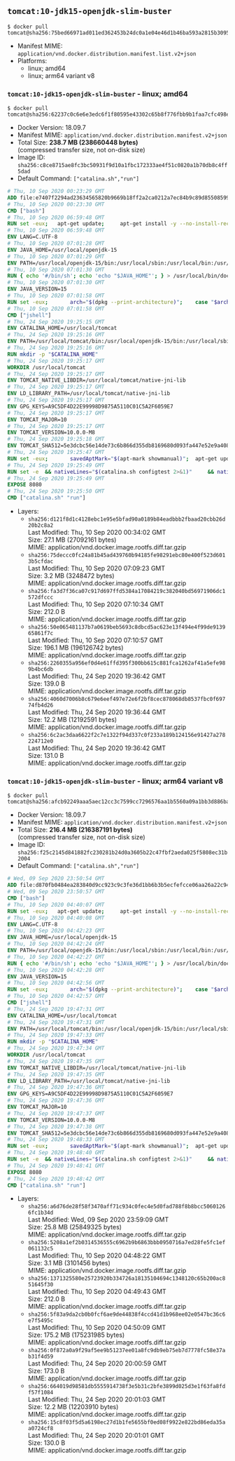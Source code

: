 ## `tomcat:10-jdk15-openjdk-slim-buster`

```console
$ docker pull tomcat@sha256:75bed66971ad011ed362453b24dc0a1e04e46d1b46ba593a2815b3095d886563
```

-	Manifest MIME: `application/vnd.docker.distribution.manifest.list.v2+json`
-	Platforms:
	-	linux; amd64
	-	linux; arm64 variant v8

### `tomcat:10-jdk15-openjdk-slim-buster` - linux; amd64

```console
$ docker pull tomcat@sha256:62237c0c6e6e3edc6f1f80595e43302c65b8f776fbb9b1faa7cfc498e7a6c357
```

-	Docker Version: 18.09.7
-	Manifest MIME: `application/vnd.docker.distribution.manifest.v2+json`
-	Total Size: **238.7 MB (238660448 bytes)**  
	(compressed transfer size, not on-disk size)
-	Image ID: `sha256:c8ce8715ae8fc3bc50931f9d10a1fbc172333ae4f51c0820a1b70db8c4ff5dad`
-	Default Command: `["catalina.sh","run"]`

```dockerfile
# Thu, 10 Sep 2020 00:23:29 GMT
ADD file:e7407f2294ad23634565820b9669b18ff2a2ca0212a7ec84b9c89d8550859954 in / 
# Thu, 10 Sep 2020 00:23:30 GMT
CMD ["bash"]
# Thu, 10 Sep 2020 06:59:48 GMT
RUN set -eux; 	apt-get update; 	apt-get install -y --no-install-recommends 		ca-certificates p11-kit 	; 	rm -rf /var/lib/apt/lists/*
# Thu, 10 Sep 2020 06:59:48 GMT
ENV LANG=C.UTF-8
# Thu, 10 Sep 2020 07:01:28 GMT
ENV JAVA_HOME=/usr/local/openjdk-15
# Thu, 10 Sep 2020 07:01:29 GMT
ENV PATH=/usr/local/openjdk-15/bin:/usr/local/sbin:/usr/local/bin:/usr/sbin:/usr/bin:/sbin:/bin
# Thu, 10 Sep 2020 07:01:30 GMT
RUN { echo '#/bin/sh'; echo 'echo "$JAVA_HOME"'; } > /usr/local/bin/docker-java-home && chmod +x /usr/local/bin/docker-java-home && [ "$JAVA_HOME" = "$(docker-java-home)" ]
# Thu, 10 Sep 2020 07:01:30 GMT
ENV JAVA_VERSION=15
# Thu, 10 Sep 2020 07:01:58 GMT
RUN set -eux; 		arch="$(dpkg --print-architecture)"; 	case "$arch" in 		arm64 | aarch64) 			downloadUrl=https://download.java.net/java/GA/jdk15/779bf45e88a44cbd9ea6621d33e33db1/36/GPL/openjdk-15_linux-aarch64_bin.tar.gz; 			downloadSha256=01e7e07dd8a67a65b32fdcaff75ba3f21cd9cfc749287e7c9b1c6037f96a3537; 			;; 		amd64 | i386:x86-64) 			downloadUrl=https://download.java.net/java/GA/jdk15/779bf45e88a44cbd9ea6621d33e33db1/36/GPL/openjdk-15_linux-x64_bin.tar.gz; 			downloadSha256=bb67cadee687d7b486583d03c9850342afea4593be4f436044d785fba9508fb7; 			;; 		*) echo >&2 "error: unsupported architecture: '$arch'"; exit 1 ;; 	esac; 		savedAptMark="$(apt-mark showmanual)"; 	apt-get update; 	apt-get install -y --no-install-recommends 		wget 	; 	rm -rf /var/lib/apt/lists/*; 		wget -O openjdk.tgz "$downloadUrl" --progress=dot:giga; 	echo "$downloadSha256 *openjdk.tgz" | sha256sum --strict --check -; 		mkdir -p "$JAVA_HOME"; 	tar --extract 		--file openjdk.tgz 		--directory "$JAVA_HOME" 		--strip-components 1 		--no-same-owner 	; 	rm openjdk.tgz; 		apt-mark auto '.*' > /dev/null; 	[ -z "$savedAptMark" ] || apt-mark manual $savedAptMark > /dev/null; 	apt-get purge -y --auto-remove -o APT::AutoRemove::RecommendsImportant=false; 		{ 		echo '#!/usr/bin/env bash'; 		echo 'set -Eeuo pipefail'; 		echo 'if ! [ -d "$JAVA_HOME" ]; then echo >&2 "error: missing JAVA_HOME environment variable"; exit 1; fi'; 		echo 'cacertsFile=; for f in "$JAVA_HOME/lib/security/cacerts" "$JAVA_HOME/jre/lib/security/cacerts"; do if [ -e "$f" ]; then cacertsFile="$f"; break; fi; done'; 		echo 'if [ -z "$cacertsFile" ] || ! [ -f "$cacertsFile" ]; then echo >&2 "error: failed to find cacerts file in $JAVA_HOME"; exit 1; fi'; 		echo 'trust extract --overwrite --format=java-cacerts --filter=ca-anchors --purpose=server-auth "$cacertsFile"'; 	} > /etc/ca-certificates/update.d/docker-openjdk; 	chmod +x /etc/ca-certificates/update.d/docker-openjdk; 	/etc/ca-certificates/update.d/docker-openjdk; 		find "$JAVA_HOME/lib" -name '*.so' -exec dirname '{}' ';' | sort -u > /etc/ld.so.conf.d/docker-openjdk.conf; 	ldconfig; 		java -Xshare:dump; 		fileEncoding="$(echo 'System.out.println(System.getProperty("file.encoding"))' | jshell -s -)"; [ "$fileEncoding" = 'UTF-8' ]; rm -rf ~/.java; 	javac --version; 	java --version
# Thu, 10 Sep 2020 07:01:58 GMT
CMD ["jshell"]
# Thu, 24 Sep 2020 19:25:15 GMT
ENV CATALINA_HOME=/usr/local/tomcat
# Thu, 24 Sep 2020 19:25:16 GMT
ENV PATH=/usr/local/tomcat/bin:/usr/local/openjdk-15/bin:/usr/local/sbin:/usr/local/bin:/usr/sbin:/usr/bin:/sbin:/bin
# Thu, 24 Sep 2020 19:25:16 GMT
RUN mkdir -p "$CATALINA_HOME"
# Thu, 24 Sep 2020 19:25:17 GMT
WORKDIR /usr/local/tomcat
# Thu, 24 Sep 2020 19:25:17 GMT
ENV TOMCAT_NATIVE_LIBDIR=/usr/local/tomcat/native-jni-lib
# Thu, 24 Sep 2020 19:25:17 GMT
ENV LD_LIBRARY_PATH=/usr/local/tomcat/native-jni-lib
# Thu, 24 Sep 2020 19:25:17 GMT
ENV GPG_KEYS=A9C5DF4D22E99998D9875A5110C01C5A2F6059E7
# Thu, 24 Sep 2020 19:25:17 GMT
ENV TOMCAT_MAJOR=10
# Thu, 24 Sep 2020 19:25:17 GMT
ENV TOMCAT_VERSION=10.0.0-M8
# Thu, 24 Sep 2020 19:25:18 GMT
ENV TOMCAT_SHA512=5e3dcbc56e14de73c6b866d355db8169680d093fa447e52e9a4082cc7ca363a385ac2a37a1acdc66c1945a21effe440aa06edd8a572ac6096cbe5e22ea356de4
# Thu, 24 Sep 2020 19:25:47 GMT
RUN set -eux; 		savedAptMark="$(apt-mark showmanual)"; 	apt-get update; 	apt-get install -y --no-install-recommends 		gnupg dirmngr 		wget ca-certificates 	; 		ddist() { 		local f="$1"; shift; 		local distFile="$1"; shift; 		local mvnFile="${1:-}"; 		local success=; 		local distUrl=; 		for distUrl in 			"https://www.apache.org/dyn/closer.cgi?action=download&filename=$distFile" 			"https://www-us.apache.org/dist/$distFile" 			"https://www.apache.org/dist/$distFile" 			"https://archive.apache.org/dist/$distFile" 			${mvnFile:+"https://repo1.maven.org/maven2/org/apache/tomcat/tomcat/$mvnFile"} 		; do 			if wget -O "$f" "$distUrl" && [ -s "$f" ]; then 				success=1; 				break; 			fi; 		done; 		[ -n "$success" ]; 	}; 		ddist 'tomcat.tar.gz' "tomcat/tomcat-$TOMCAT_MAJOR/v$TOMCAT_VERSION/bin/apache-tomcat-$TOMCAT_VERSION.tar.gz" "$TOMCAT_VERSION/tomcat-$TOMCAT_VERSION.tar.gz"; 	echo "$TOMCAT_SHA512 *tomcat.tar.gz" | sha512sum --strict --check -; 	ddist 'tomcat.tar.gz.asc' "tomcat/tomcat-$TOMCAT_MAJOR/v$TOMCAT_VERSION/bin/apache-tomcat-$TOMCAT_VERSION.tar.gz.asc" "$TOMCAT_VERSION/tomcat-$TOMCAT_VERSION.tar.gz.asc"; 	export GNUPGHOME="$(mktemp -d)"; 	for key in $GPG_KEYS; do 		gpg --batch --keyserver ha.pool.sks-keyservers.net --recv-keys "$key"; 	done; 	gpg --batch --verify tomcat.tar.gz.asc tomcat.tar.gz; 	tar -xf tomcat.tar.gz --strip-components=1; 	rm bin/*.bat; 	rm tomcat.tar.gz*; 	command -v gpgconf && gpgconf --kill all || :; 	rm -rf "$GNUPGHOME"; 		mv webapps webapps.dist; 	mkdir webapps; 		nativeBuildDir="$(mktemp -d)"; 	tar -xf bin/tomcat-native.tar.gz -C "$nativeBuildDir" --strip-components=1; 	apt-get install -y --no-install-recommends 		dpkg-dev 		gcc 		libapr1-dev 		libssl-dev 		make 	; 	( 		export CATALINA_HOME="$PWD"; 		cd "$nativeBuildDir/native"; 		gnuArch="$(dpkg-architecture --query DEB_BUILD_GNU_TYPE)"; 		aprConfig="$(command -v apr-1-config)"; 		./configure 			--build="$gnuArch" 			--libdir="$TOMCAT_NATIVE_LIBDIR" 			--prefix="$CATALINA_HOME" 			--with-apr="$aprConfig" 			--with-java-home="$JAVA_HOME" 			--with-ssl=yes; 		make -j "$(nproc)"; 		make install; 	); 	rm -rf "$nativeBuildDir"; 	rm bin/tomcat-native.tar.gz; 		apt-mark auto '.*' > /dev/null; 	[ -z "$savedAptMark" ] || apt-mark manual $savedAptMark > /dev/null; 	find "$TOMCAT_NATIVE_LIBDIR" -type f -executable -exec ldd '{}' ';' 		| awk '/=>/ { print $(NF-1) }' 		| sort -u 		| xargs -r dpkg-query --search 		| cut -d: -f1 		| sort -u 		| xargs -r apt-mark manual 	; 	apt-get purge -y --auto-remove -o APT::AutoRemove::RecommendsImportant=false; 	rm -rf /var/lib/apt/lists/*; 		find ./bin/ -name '*.sh' -exec sed -ri 's|^#!/bin/sh$|#!/usr/bin/env bash|' '{}' +; 		chmod -R +rX .; 	chmod 777 logs temp work
# Thu, 24 Sep 2020 19:25:49 GMT
RUN set -e 	&& nativeLines="$(catalina.sh configtest 2>&1)" 	&& nativeLines="$(echo "$nativeLines" | grep 'Apache Tomcat Native')" 	&& nativeLines="$(echo "$nativeLines" | sort -u)" 	&& if ! echo "$nativeLines" | grep -E 'INFO: Loaded( APR based)? Apache Tomcat Native library' >&2; then 		echo >&2 "$nativeLines"; 		exit 1; 	fi
# Thu, 24 Sep 2020 19:25:49 GMT
EXPOSE 8080
# Thu, 24 Sep 2020 19:25:50 GMT
CMD ["catalina.sh" "run"]
```

-	Layers:
	-	`sha256:d121f8d1c4128ebc1e95e5bfad90a0189b84eadbbb2fbaad20cbb26d20b2c8a2`  
		Last Modified: Thu, 10 Sep 2020 00:34:02 GMT  
		Size: 27.1 MB (27092161 bytes)  
		MIME: application/vnd.docker.image.rootfs.diff.tar.gzip
	-	`sha256:75deccc0fc24a81b45ad439760b94185fe98291ebc80e400f523d6013b5cfdac`  
		Last Modified: Thu, 10 Sep 2020 07:09:23 GMT  
		Size: 3.2 MB (3248472 bytes)  
		MIME: application/vnd.docker.image.rootfs.diff.tar.gzip
	-	`sha256:fa3d7f36ca07c917d697ffd5384a17084219c382040bd56971906dc1572dfccc`  
		Last Modified: Thu, 10 Sep 2020 07:10:34 GMT  
		Size: 212.0 B  
		MIME: application/vnd.docker.image.rootfs.diff.tar.gzip
	-	`sha256:50e065481137b7a0619beb5693c8dbcd5ac623e13f494e4f99de913965861f7c`  
		Last Modified: Thu, 10 Sep 2020 07:10:57 GMT  
		Size: 196.1 MB (196126742 bytes)  
		MIME: application/vnd.docker.image.rootfs.diff.tar.gzip
	-	`sha256:2260355a956ef0d4e61ffd395f300bb615c881fca1262af41a5efe989b4bc6db`  
		Last Modified: Thu, 24 Sep 2020 19:36:42 GMT  
		Size: 139.0 B  
		MIME: application/vnd.docker.image.rootfs.diff.tar.gzip
	-	`sha256:4060d7006b8c679e6eef497e72e6f2bf8cec878068db8537fbc0f69774fb4d26`  
		Last Modified: Thu, 24 Sep 2020 19:36:44 GMT  
		Size: 12.2 MB (12192591 bytes)  
		MIME: application/vnd.docker.image.rootfs.diff.tar.gzip
	-	`sha256:6c2ac3daa6622f2c7e1322f94d337c0f233a189b124156e91427a278224712e0`  
		Last Modified: Thu, 24 Sep 2020 19:36:42 GMT  
		Size: 131.0 B  
		MIME: application/vnd.docker.image.rootfs.diff.tar.gzip

### `tomcat:10-jdk15-openjdk-slim-buster` - linux; arm64 variant v8

```console
$ docker pull tomcat@sha256:afcb92249aaa5aec12cc3c7599cc7296576aa1b5560a09a1bb3d886ba8e2c824
```

-	Docker Version: 18.09.7
-	Manifest MIME: `application/vnd.docker.distribution.manifest.v2+json`
-	Total Size: **216.4 MB (216387191 bytes)**  
	(compressed transfer size, not on-disk size)
-	Image ID: `sha256:f25c2145d841882fc230281b24d0a3605b22c47fbf2aeda025f5808ec31b2004`
-	Default Command: `["catalina.sh","run"]`

```dockerfile
# Wed, 09 Sep 2020 23:50:54 GMT
ADD file:d870fb0484ea283840d9cc923c9c3fe36d1bb6b3b5ecfefcce06aa26a22c9414 in / 
# Wed, 09 Sep 2020 23:50:57 GMT
CMD ["bash"]
# Thu, 10 Sep 2020 04:40:07 GMT
RUN set -eux; 	apt-get update; 	apt-get install -y --no-install-recommends 		ca-certificates p11-kit 	; 	rm -rf /var/lib/apt/lists/*
# Thu, 10 Sep 2020 04:40:08 GMT
ENV LANG=C.UTF-8
# Thu, 10 Sep 2020 04:42:23 GMT
ENV JAVA_HOME=/usr/local/openjdk-15
# Thu, 10 Sep 2020 04:42:24 GMT
ENV PATH=/usr/local/openjdk-15/bin:/usr/local/sbin:/usr/local/bin:/usr/sbin:/usr/bin:/sbin:/bin
# Thu, 10 Sep 2020 04:42:27 GMT
RUN { echo '#/bin/sh'; echo 'echo "$JAVA_HOME"'; } > /usr/local/bin/docker-java-home && chmod +x /usr/local/bin/docker-java-home && [ "$JAVA_HOME" = "$(docker-java-home)" ]
# Thu, 10 Sep 2020 04:42:28 GMT
ENV JAVA_VERSION=15
# Thu, 10 Sep 2020 04:42:56 GMT
RUN set -eux; 		arch="$(dpkg --print-architecture)"; 	case "$arch" in 		arm64 | aarch64) 			downloadUrl=https://download.java.net/java/GA/jdk15/779bf45e88a44cbd9ea6621d33e33db1/36/GPL/openjdk-15_linux-aarch64_bin.tar.gz; 			downloadSha256=01e7e07dd8a67a65b32fdcaff75ba3f21cd9cfc749287e7c9b1c6037f96a3537; 			;; 		amd64 | i386:x86-64) 			downloadUrl=https://download.java.net/java/GA/jdk15/779bf45e88a44cbd9ea6621d33e33db1/36/GPL/openjdk-15_linux-x64_bin.tar.gz; 			downloadSha256=bb67cadee687d7b486583d03c9850342afea4593be4f436044d785fba9508fb7; 			;; 		*) echo >&2 "error: unsupported architecture: '$arch'"; exit 1 ;; 	esac; 		savedAptMark="$(apt-mark showmanual)"; 	apt-get update; 	apt-get install -y --no-install-recommends 		wget 	; 	rm -rf /var/lib/apt/lists/*; 		wget -O openjdk.tgz "$downloadUrl" --progress=dot:giga; 	echo "$downloadSha256 *openjdk.tgz" | sha256sum --strict --check -; 		mkdir -p "$JAVA_HOME"; 	tar --extract 		--file openjdk.tgz 		--directory "$JAVA_HOME" 		--strip-components 1 		--no-same-owner 	; 	rm openjdk.tgz; 		apt-mark auto '.*' > /dev/null; 	[ -z "$savedAptMark" ] || apt-mark manual $savedAptMark > /dev/null; 	apt-get purge -y --auto-remove -o APT::AutoRemove::RecommendsImportant=false; 		{ 		echo '#!/usr/bin/env bash'; 		echo 'set -Eeuo pipefail'; 		echo 'if ! [ -d "$JAVA_HOME" ]; then echo >&2 "error: missing JAVA_HOME environment variable"; exit 1; fi'; 		echo 'cacertsFile=; for f in "$JAVA_HOME/lib/security/cacerts" "$JAVA_HOME/jre/lib/security/cacerts"; do if [ -e "$f" ]; then cacertsFile="$f"; break; fi; done'; 		echo 'if [ -z "$cacertsFile" ] || ! [ -f "$cacertsFile" ]; then echo >&2 "error: failed to find cacerts file in $JAVA_HOME"; exit 1; fi'; 		echo 'trust extract --overwrite --format=java-cacerts --filter=ca-anchors --purpose=server-auth "$cacertsFile"'; 	} > /etc/ca-certificates/update.d/docker-openjdk; 	chmod +x /etc/ca-certificates/update.d/docker-openjdk; 	/etc/ca-certificates/update.d/docker-openjdk; 		find "$JAVA_HOME/lib" -name '*.so' -exec dirname '{}' ';' | sort -u > /etc/ld.so.conf.d/docker-openjdk.conf; 	ldconfig; 		java -Xshare:dump; 		fileEncoding="$(echo 'System.out.println(System.getProperty("file.encoding"))' | jshell -s -)"; [ "$fileEncoding" = 'UTF-8' ]; rm -rf ~/.java; 	javac --version; 	java --version
# Thu, 10 Sep 2020 04:42:57 GMT
CMD ["jshell"]
# Thu, 24 Sep 2020 19:47:31 GMT
ENV CATALINA_HOME=/usr/local/tomcat
# Thu, 24 Sep 2020 19:47:31 GMT
ENV PATH=/usr/local/tomcat/bin:/usr/local/openjdk-15/bin:/usr/local/sbin:/usr/local/bin:/usr/sbin:/usr/bin:/sbin:/bin
# Thu, 24 Sep 2020 19:47:33 GMT
RUN mkdir -p "$CATALINA_HOME"
# Thu, 24 Sep 2020 19:47:34 GMT
WORKDIR /usr/local/tomcat
# Thu, 24 Sep 2020 19:47:35 GMT
ENV TOMCAT_NATIVE_LIBDIR=/usr/local/tomcat/native-jni-lib
# Thu, 24 Sep 2020 19:47:35 GMT
ENV LD_LIBRARY_PATH=/usr/local/tomcat/native-jni-lib
# Thu, 24 Sep 2020 19:47:36 GMT
ENV GPG_KEYS=A9C5DF4D22E99998D9875A5110C01C5A2F6059E7
# Thu, 24 Sep 2020 19:47:36 GMT
ENV TOMCAT_MAJOR=10
# Thu, 24 Sep 2020 19:47:37 GMT
ENV TOMCAT_VERSION=10.0.0-M8
# Thu, 24 Sep 2020 19:47:38 GMT
ENV TOMCAT_SHA512=5e3dcbc56e14de73c6b866d355db8169680d093fa447e52e9a4082cc7ca363a385ac2a37a1acdc66c1945a21effe440aa06edd8a572ac6096cbe5e22ea356de4
# Thu, 24 Sep 2020 19:48:33 GMT
RUN set -eux; 		savedAptMark="$(apt-mark showmanual)"; 	apt-get update; 	apt-get install -y --no-install-recommends 		gnupg dirmngr 		wget ca-certificates 	; 		ddist() { 		local f="$1"; shift; 		local distFile="$1"; shift; 		local mvnFile="${1:-}"; 		local success=; 		local distUrl=; 		for distUrl in 			"https://www.apache.org/dyn/closer.cgi?action=download&filename=$distFile" 			"https://www-us.apache.org/dist/$distFile" 			"https://www.apache.org/dist/$distFile" 			"https://archive.apache.org/dist/$distFile" 			${mvnFile:+"https://repo1.maven.org/maven2/org/apache/tomcat/tomcat/$mvnFile"} 		; do 			if wget -O "$f" "$distUrl" && [ -s "$f" ]; then 				success=1; 				break; 			fi; 		done; 		[ -n "$success" ]; 	}; 		ddist 'tomcat.tar.gz' "tomcat/tomcat-$TOMCAT_MAJOR/v$TOMCAT_VERSION/bin/apache-tomcat-$TOMCAT_VERSION.tar.gz" "$TOMCAT_VERSION/tomcat-$TOMCAT_VERSION.tar.gz"; 	echo "$TOMCAT_SHA512 *tomcat.tar.gz" | sha512sum --strict --check -; 	ddist 'tomcat.tar.gz.asc' "tomcat/tomcat-$TOMCAT_MAJOR/v$TOMCAT_VERSION/bin/apache-tomcat-$TOMCAT_VERSION.tar.gz.asc" "$TOMCAT_VERSION/tomcat-$TOMCAT_VERSION.tar.gz.asc"; 	export GNUPGHOME="$(mktemp -d)"; 	for key in $GPG_KEYS; do 		gpg --batch --keyserver ha.pool.sks-keyservers.net --recv-keys "$key"; 	done; 	gpg --batch --verify tomcat.tar.gz.asc tomcat.tar.gz; 	tar -xf tomcat.tar.gz --strip-components=1; 	rm bin/*.bat; 	rm tomcat.tar.gz*; 	command -v gpgconf && gpgconf --kill all || :; 	rm -rf "$GNUPGHOME"; 		mv webapps webapps.dist; 	mkdir webapps; 		nativeBuildDir="$(mktemp -d)"; 	tar -xf bin/tomcat-native.tar.gz -C "$nativeBuildDir" --strip-components=1; 	apt-get install -y --no-install-recommends 		dpkg-dev 		gcc 		libapr1-dev 		libssl-dev 		make 	; 	( 		export CATALINA_HOME="$PWD"; 		cd "$nativeBuildDir/native"; 		gnuArch="$(dpkg-architecture --query DEB_BUILD_GNU_TYPE)"; 		aprConfig="$(command -v apr-1-config)"; 		./configure 			--build="$gnuArch" 			--libdir="$TOMCAT_NATIVE_LIBDIR" 			--prefix="$CATALINA_HOME" 			--with-apr="$aprConfig" 			--with-java-home="$JAVA_HOME" 			--with-ssl=yes; 		make -j "$(nproc)"; 		make install; 	); 	rm -rf "$nativeBuildDir"; 	rm bin/tomcat-native.tar.gz; 		apt-mark auto '.*' > /dev/null; 	[ -z "$savedAptMark" ] || apt-mark manual $savedAptMark > /dev/null; 	find "$TOMCAT_NATIVE_LIBDIR" -type f -executable -exec ldd '{}' ';' 		| awk '/=>/ { print $(NF-1) }' 		| sort -u 		| xargs -r dpkg-query --search 		| cut -d: -f1 		| sort -u 		| xargs -r apt-mark manual 	; 	apt-get purge -y --auto-remove -o APT::AutoRemove::RecommendsImportant=false; 	rm -rf /var/lib/apt/lists/*; 		find ./bin/ -name '*.sh' -exec sed -ri 's|^#!/bin/sh$|#!/usr/bin/env bash|' '{}' +; 		chmod -R +rX .; 	chmod 777 logs temp work
# Thu, 24 Sep 2020 19:48:40 GMT
RUN set -e 	&& nativeLines="$(catalina.sh configtest 2>&1)" 	&& nativeLines="$(echo "$nativeLines" | grep 'Apache Tomcat Native')" 	&& nativeLines="$(echo "$nativeLines" | sort -u)" 	&& if ! echo "$nativeLines" | grep -E 'INFO: Loaded( APR based)? Apache Tomcat Native library' >&2; then 		echo >&2 "$nativeLines"; 		exit 1; 	fi
# Thu, 24 Sep 2020 19:48:41 GMT
EXPOSE 8080
# Thu, 24 Sep 2020 19:48:42 GMT
CMD ["catalina.sh" "run"]
```

-	Layers:
	-	`sha256:a6d76de28f58f3470aff71c934c0fec4e5d0fad788f8b8bcc50601266fc1b34d`  
		Last Modified: Wed, 09 Sep 2020 23:59:09 GMT  
		Size: 25.8 MB (25849325 bytes)  
		MIME: application/vnd.docker.image.rootfs.diff.tar.gzip
	-	`sha256:5208a1ef2b0314536555c6962b9b6863bbb0950716a7ed28fe5fc1ef061132c5`  
		Last Modified: Thu, 10 Sep 2020 04:48:22 GMT  
		Size: 3.1 MB (3101456 bytes)  
		MIME: application/vnd.docker.image.rootfs.diff.tar.gzip
	-	`sha256:1371325580e25723920b334726a18135104694c1348120c65b200ac851645f30`  
		Last Modified: Thu, 10 Sep 2020 04:49:43 GMT  
		Size: 212.0 B  
		MIME: application/vnd.docker.image.rootfs.diff.tar.gzip
	-	`sha256:5f83a9da2cb0b0fcf6ae9de44838f4ccd41d1b968ee02e0547bc36c6e7f5495c`  
		Last Modified: Thu, 10 Sep 2020 04:50:09 GMT  
		Size: 175.2 MB (175231985 bytes)  
		MIME: application/vnd.docker.image.rootfs.diff.tar.gzip
	-	`sha256:0f872a0a9f29af5ee9b51237ee01a8fc9db9eb75eb7d7778fc58e37ab31f4d59`  
		Last Modified: Thu, 24 Sep 2020 20:00:59 GMT  
		Size: 173.0 B  
		MIME: application/vnd.docker.image.rootfs.diff.tar.gzip
	-	`sha256:664019d98581db5555914738f3e5b31c2bfe3899d025d3e1f63fa8fdf57f1084`  
		Last Modified: Thu, 24 Sep 2020 20:01:03 GMT  
		Size: 12.2 MB (12203910 bytes)  
		MIME: application/vnd.docker.image.rootfs.diff.tar.gzip
	-	`sha256:15c8f03f5d5a6198ec27d1b1fe5655bf0ed08f9922e822bd86eda35aa0724cf8`  
		Last Modified: Thu, 24 Sep 2020 20:01:01 GMT  
		Size: 130.0 B  
		MIME: application/vnd.docker.image.rootfs.diff.tar.gzip
